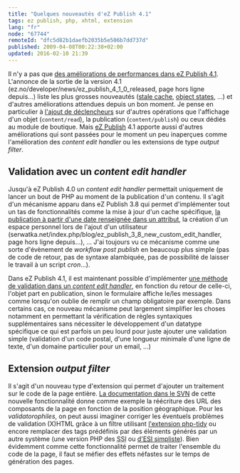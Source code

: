 ```yaml
---
title: "Quelques nouveautés d'eZ Publish 4.1"
tags: ez publish, php, xhtml, extension
lang: "fr"
node: "67744"
remoteId: "dfc5d82b1daefb2035b5e506b7dd737d"
published: 2009-04-08T00:22:38+02:00
updated: 2016-02-10 21:39
---
```


Il n'y a pas que [des améliorations de performances dans eZ Publish
4.1](/post/comparaison-de-performances-entre-ez-publish-4-0-1-et-4-1).
L'annonce de la sortie de la version
4.1 (ez.no/developer/news/ez_publish_4_1_0_released, page hors ligne depuis...) liste les plus
grosses nouveautés ([stale
cache](http://ez.no/developer/articles/ez_publish_knowledge_series_stale_cache_or_how_caches_in_ez_publish_4_1_are_handled_in_a_smarter_way),
[object
states](http://ez.no/developer/articles/ez_publish_knowledge_series_editorial_workflow_with_object_states),
...) et d'autres améliorations attendues depuis un bon moment. Je pense en
particulier à [l'ajout de déclencheurs](http://issues.ez.no/10176) sur d'autres
opérations que l'affichage d'un objet (<code>content/read</code>), la
publication (<code>content/publish</code>) ou ceux dédiés au module de boutique.
Mais [eZ Publish](/tag/ez-publish) 4.1 apporte aussi d'autres améliorations qui
sont passées pour le moment un peu inaperçues comme l'amélioration des *content
edit handler* ou les extensions de type *output filter*.


## Validation avec un *content edit handler*

Jusqu'à eZ Publish 4.0 un *content edit handler* permettait uniquement de lancer un
bout de PHP au moment de la publication d'un contenu. Il s'agit d'un mécanisme
apparu dans eZ Publish
3.8 qui permet
d'implémenter tout un tas de fonctionnalités comme la mise à jour d'un cache
spécifique, [la publication à partir d'une date renseignée dans un
attribut](http://svn.projects.ez.no/ezcore/trunk/ezcore/doc/hide_unhide.txt),
la création d'un espace personnel lors de l'ajout d'un
utilisateur (serwatka.net/index.php/blog/ez_publish_3_8_new_custom_edit_handler, page hors ligne depuis...),
... J'ai toujours vu ce mécanisme comme une sorte d'évènement de *workflow post
publish* en beaucoup plus simple (pas de code de retour, pas de syntaxe
alambiquée, pas de possibilité de laisser le travail à un script *cron*...).


Dans eZ Publish 4.1, il est maintenant possible d'implémenter [une méthode de
validation dans un *content edit
handler*](https://github.com/ezsystems/ezpublish-legacy/blob/master/doc/features/4.1/enhanced_custom_edit_handler.txt),
en fonction du retour de celle-ci, l'objet part en publication, sinon le
formulaire affiche le/les messages comme lorsqu'on oublie de remplir un champ
obligatoire par exemple. Dans certains cas, ce nouveau mécanisme peut largement
simplifier les choses notamment en permettant la vérification de règles
syntaxiques supplémentaires sans nécessiter le développement d'un datatype
spécifique ce qui est parfois un peu lourd pour juste ajouter une validation
simple (validation d'un code postal, d'une longueur minimale d'une ligne de
texte, d'un domaine particulier pour un email, ...)


## Extension *output filter*


Il s'agit d'un nouveau type d'extension qui permet d'ajouter un traitement sur
le code de la page entière. [La documentation dans le
SVN](https://github.com/ezsystems/ezpublish-legacy/blob/master/doc/features/4.1/output_filter.txt) de
cette nouvelle fonctionnalité donne comme exemple la réécriture des URL des
composants de la page en fonction de la position géographique. Pour les
*validatorophiles*, on peut aussi imaginer corriger les éventuels problèmes de
validation (X)HTML grâce à un filtre utilisant [l'extension
php-tidy](http://fr2.php.net/tidy) ou encore remplacer des tags prédéfinis par
des éléments générés par un autre système (une version PHP des <abbr
title="Server Side Include">SSI</abbr> ou [d'<abbr title="Edge Side
Include">ESI</abbr>
simpliste](http://en.wikipedia.org/wiki/Edge_Side_Includes)). Bien évidemment
comme cette fonctionnalité permet de traiter l'ensemble du code de la page, il
faut se méfier des effets néfastes sur le temps de génération des pages.
